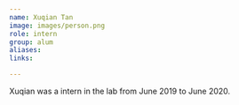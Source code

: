 ```yaml
---
name: Xuqian Tan
image: images/person.png
role: intern
group: alum
aliases:
links:

---
```


Xuqian was a intern in the lab from June 2019 to June 2020.
